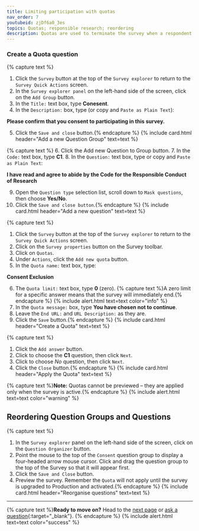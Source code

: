 ```yaml
---
title: Limiting participation with quotas
nav_order: 7
youtubeid: zjDf6a0_3es
topics: Quotas; responsible research; reordering
description: Quotas are used to terminate the survey when a respondent’s answer is invalid.  For example, you can use Quotas to limit the survey to respondents aged over 25, to balance the respondents (e.g. 50 male and 50 female), or to seek agreement to provided terms and conditions.
---
```


### Create a Quota question

{% capture text %}
1.	Click the `Survey` button at the top of the `Survey explorer` to return to the `Survey Quick Actions` screen.   
2.	In the `Survey explorer panel` on the left-hand side of the screen, click on the `Add Group` button.
3.	In the `Title:` text box, type **Conesent**.
4.	In the `Description:` box, type (or copy and `Paste as Plain Text`):

**Please confirm that you consent to participating in this survey.**

5.	Click the `Save and close` button.{% endcapture %}
{% include card.html header="Add a new Question Group" text=text %}

{% capture text %}
6.	Click the Add new Question to Group button.
7.	In the `Code:` text box, type **C1**.
8.	In the `Question:` text box, type or copy and `Paste as Plain Text`:

**I have read and agree to abide by the Code for the Responsible Conduct of Research**

9.	Open the `Question type` selection list, scroll down to `Mask questions`, then choose **Yes/No**.
10.	Click the `Save and close button`.{% endcapture %}
{% include card.html header="Add a new question" text=text %}

{% capture text %}
1.	Click the `Survey` button at the top of the `Survey explorer` to return to the `Survey Quick Actions` screen.
2.	Click on the `Survey properties` button on the Survey toolbar.
3.	Click on `Quotas`.
4.	Under `Actions`, click the `Add new quota` button.
5.	In the `Quota name:` text box, type:

**Consent Exclusion**

6.	The `Quota limit:` text box, type **0** (zero).
{% capture text %}A zero limit for a specific answer means that the survey will immediately end.{% endcapture %}
{% include alert.html text=text color="info" %}
7.	In the `Quota message:` box, type **You have chosen not to continue**.
8.	Leave the `End URL:` and `URL Description:` as they are.
9.	Click the `Save` button.{% endcapture %}
{% include card.html header="Create a Quota" text=text %}

{% capture text %}
1.	Click the `Add answer` button.
2.	Click to choose the **C1** question, then click `Next`.
3.	Click to choose *No* question, then click `Next`.
4.	Click the `Close` button.{% endcapture %}
{% include card.html header="Apply the Quota" text=text %}

{% capture text %}**Note:** Quotas cannot be previewed – they are applied only when the survey is active.{% endcapture %}
{% include alert.html text=text color="warning" %}

## Reordering Question Groups and Questions

{% capture text %}
1.	In the `Survey explorer` panel on the left-hand side of the screen, click on the `Question Organizer` button.
2.	Point the mouse to the top of the `Consent` question group to display a four-headed arrow mouse cursor.  Click and drag the question group to the top of the Survey so that it will appear first.
3.	Click the `Save and Close` button.
4.	Preview the survey. Remember the `Quota` will not apply until the survey is upgraded to Production and activated.{% endcapture %}
{% include card.html header="Reorganise questions" text=text %}

---

{% capture text %}**Ready to move on?** Head to the [next page](6-registration.html) or [ask a question](https://griffithu.padlet.org/y_banens1/gli5hpobgpzwcuym){:target="_blank"}. {% endcapture %}
{% include alert.html text=text color="success" %}
